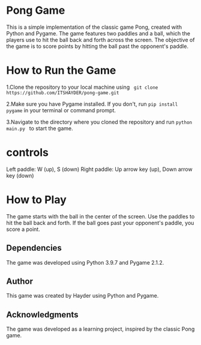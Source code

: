 
# Pong Game
This is a simple implementation of the classic game Pong, created with Python and Pygame. The game features two paddles and a ball, which the players use to hit the ball back and forth across the screen. The objective of the game is to score points by hitting the ball past the opponent's paddle.


# How to Run the Game

1.Clone the repository to your local machine using ``` git clone https://github.com/ITSHAYDER/pong-game.git```

2.Make sure you have Pygame installed. If you don't, run ```pip install pygame``` in your terminal or command prompt.

3.Navigate to the directory where you cloned the repository and run ```python main.py ``` to start the game.
# controls
Left paddle: W (up), S (down)
Right paddle: Up arrow key (up), Down arrow key (down)
# How to Play
The game starts with the ball in the center of the screen.
Use the paddles to hit the ball back and forth.
If the ball goes past your opponent's paddle, you score a point.

## Dependencies
The game was developed using Python 3.9.7 and Pygame 2.1.2.

## Author
This game was created by Hayder using Python and Pygame.

## Acknowledgments
The game was developed as a learning project, inspired by the classic Pong game.


 

